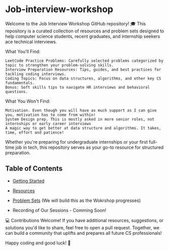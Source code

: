 # Job-interview-workshop
Welcome to the Job Interview Workshop GitHub repository! 🎓  This repository is a curated collection of resources and problem sets designed to help computer science students, recent graduates, and internship seekers ace technical interviews.

What You'll Find:

    LeetCode Practice Problems: Carefully selected problems categorized by topic to strengthen your problem-solving skills.
    Interview Preparation Resources: Tips, guides, and best practices for tackling coding interviews.
    Coding Topics: Focus on data structures, algorithms, and other key CS fundamentals.
    Bonus: Soft skills tips to navigate HR interviews and behavioral questions.

What You Won't Find:

    Motivation. Even though you will have as much support as I can give you, motivation has to come from within!
    System Design prep. This is mostly asked in more senior roles, not internships or early career interviews
    A magic way to get better at data structure and algorithms. It takes, time, effort and patience!
    


Whether you're preparing for undergraduate internships or your first full-time job in tech, this repository serves as your go-to resource for structured preparation.



## Table of Contents
    
* [Getting Started](https://github.com/Sirraff/Job-interview-workshop/blob/main/Getting-Started.md)

* [Resources](https://github.com/Sirraff/Job-interview-workshop/blob/main/Applying-Resources.md)

* [Problem Sets](https://github.com/Sirraff/Job-interview-workshop/tree/main/Leetcode-Problems) (We will build this as the Wokrshop progresses)
  
* Recording of Our Sessions - Comming Soon!

  

💻 Contributions Welcome! If you have additional resources, suggestions, or solutions you'd like to share, feel free to open a pull request. Together, we can build a community that uplifts and prepares all future CS professionals!

Happy coding and good luck! 🌟
